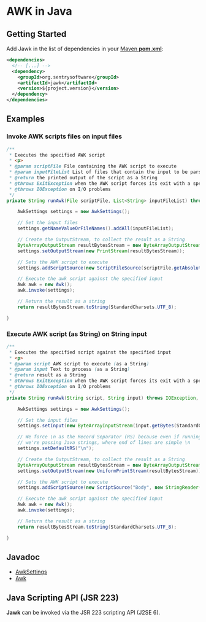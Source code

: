 # AWK in Java

<!-- MACRO{toc|fromDepth=1|toDepth=2|id=toc} -->

## Getting Started

Add Jawk in the list of dependencies in your [Maven **pom.xml**](https://maven.apache.org/pom.html):

```xml
<dependencies>
  <!-- [...] -->
  <dependency>
    <groupId>org.sentrysoftware</groupId>
    <artifactId>jawk</artifactId>
    <version>${project.version}</version>
  </dependency>
</dependencies>
```

## Examples

### Invoke AWK scripts files on input files

```java
/**
 * Executes the specified AWK script
 * <p>
 * @param scriptFile File containing the AWK script to execute
 * @param inputFileList List of files that contain the input to be parsed by the AWK script
 * @return the printed output of the script as a String
 * @throws ExitException when the AWK script forces its exit with a specified code
 * @throws IOException on I/O problems
 */
private String runAwk(File scriptFile, List<String> inputFileList) throws IOException, ExitException {

    AwkSettings settings = new AwkSettings();

    // Set the input files
    settings.getNameValueOrFileNames().addAll(inputFileList);

    // Create the OutputStream, to collect the result as a String
    ByteArrayOutputStream resultBytesStream = new ByteArrayOutputStream();
    settings.setOutputStream(new PrintStream(resultBytesStream));

    // Sets the AWK script to execute
    settings.addScriptSource(new ScriptFileSource(scriptFile.getAbsolutePath()));

    // Execute the awk script against the specified input
    Awk awk = new Awk();
    awk.invoke(settings);

    // Return the result as a string
    return resultBytesStream.toString(StandardCharsets.UTF_8);

}
```

### Execute AWK script (as String) on String input

```java
/**
 * Executes the specified script against the specified input
 * <p>
 * @param script AWK script to execute (as a String)
 * @param input Text to process (as a String)
 * @return result as a String
 * @throws ExitException when the AWK script forces its exit with a specified code
 * @throws IOException on I/O problems
 */
private String runAwk(String script, String input) throws IOException, ExitException {

    AwkSettings settings = new AwkSettings();

    // Set the input files
    settings.setInput(new ByteArrayInputStream(input.getBytes(StandardCharsets.UTF_8)));

    // We force \n as the Record Separator (RS) because even if running on Windows
    // we're passing Java strings, where end of lines are simple \n
    settings.setDefaultRS("\n");

    // Create the OutputStream, to collect the result as a String
    ByteArrayOutputStream resultBytesStream = new ByteArrayOutputStream();
    settings.setOutputStream(new UniformPrintStream(resultBytesStream));

    // Sets the AWK script to execute
    settings.addScriptSource(new ScriptSource("Body", new StringReader(script), false));

    // Execute the awk script against the specified input
    Awk awk = new Awk();
    awk.invoke(settings);

    // Return the result as a string
    return resultBytesStream.toString(StandardCharsets.UTF_8);

}
```

## Javadoc

* [AwkSettings](apidocs/org/sentrysoftware/jawk/util/AwkSettings.html)
* [Awk](apidocs/org/sentrysoftware/jawk/Awk.html)

## Java Scripting API (JSR 223)

**Jawk** can be invoked via the JSR 223 scripting API (J2SE 6).
